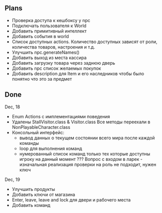 ## Plans

- Проверка доступа к кешбоксу у npc
- Подключать пользователя к World
- Добавить примитивный интеллект
- Добавить события в world
- Список доступных actions. Количество доступных зависят от роли, количества товаров, настроения и т.д.
- Улучшить npc.generateNames()
- Добавить выход из места кассира
- Добавить загрузку товара через заднюю дверь
- Добавить npc список желаемых покупок
- Добавить description для Item и его наследников чтобы было понятно что это за предмет


  


## Done

Dec, 18

- Enum Actions с имплементациями поведения
- Удалены StallVisitor.class & Visitor.class Все методы переехали в NonPlayableCharacter.class
- Консольный интерфейс:
    - вывод данных о текущем состоянии всего мира после каждой команды
    - loop для выполнения команд 
    - нумерованный список команд только тех которые доступны игроку на данный момент
??? Вопрос с входом в ларек - изначальная реализация проверки на роль не подходит, нужен ключ
    
Dec, 19

- Улучшить продукты
- Добавить ключи от магазина 
- Enter, leave, leave and lock для двери и рабочего места
- Добавить команд
    
